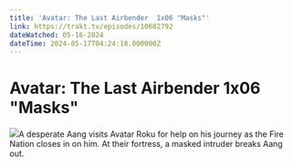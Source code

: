 ```yaml
---
title: 'Avatar: The Last Airbender  1x06 "Masks"' 
link: https://trakt.tv/episodes/10682792
dateWatched: 05-16-2024
dateTime: 2024-05-17T04:24:18.000000Z
---
```

# Avatar: The Last Airbender  1x06 "Masks"

![](https://walter.trakt.tv/images/episodes/010/682/792/screenshots/thumb/4baa8b7830.jpg)A desperate Aang visits Avatar Roku for help on his journey as the Fire Nation closes in on him. At their fortress, a masked intruder breaks Aang out.